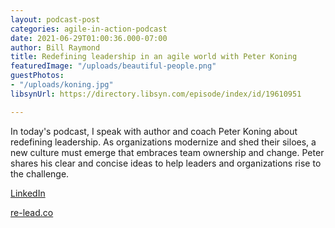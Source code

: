 ```yaml
---
layout: podcast-post
categories: agile-in-action-podcast
date: 2021-06-29T01:00:36.000-07:00
author: Bill Raymond
title: Redefining leadership in an agile world with Peter Koning
featuredImage: "/uploads/beautiful-people.png"
guestPhotos:
- "/uploads/koning.jpg"
libsynUrl: https://directory.libsyn.com/episode/index/id/19610951

---
```

In today's podcast, I speak with author and coach Peter Koning about redefining leadership. As organizations modernize and shed their siloes, a new culture must emerge that embraces team ownership and change. Peter shares his clear and concise ideas to help leaders and organizations rise to the challenge.

[LinkedIn](https://www.linkedin.com/in/peterkoningagile/ "LinkedIn")

[re-lead.co](https://re-lead.co/en)
